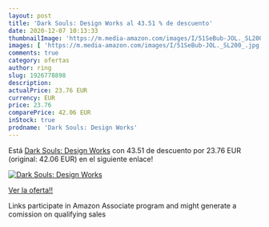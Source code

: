 ```yaml
---
layout: post
title: 'Dark Souls: Design Works al 43.51 % de descuento'
date: 2020-12-07 10:13:33
thumbnailImage: 'https://m.media-amazon.com/images/I/51SeBub-JOL._SL200_.jpg'
images: [ 'https://m.media-amazon.com/images/I/51SeBub-JOL._SL200_.jpg' ]
comments: true
category: ofertas
author: ring
slug: 1926778898
description:
actualPrice: 23.76 EUR
currency: EUR
price: 23.76
comparePrice: 42.06 EUR
inStock: true
prodname: 'Dark Souls: Design Works'
---
```


Está [Dark Souls: Design Works](https://www.amazon.es/dp/1926778898/?tag=tolees-21) con 43.51 de descuento por 23.76 EUR (original: 42.06 EUR) en el siguiente enlace!

[![Dark Souls: Design Works](https://m.media-amazon.com/images/I/51SeBub-JOL._SL200_.jpg)](https://www.amazon.es/dp/1926778898/?tag=tolees-21)

[Ver la oferta!!](https://www.amazon.es/dp/1926778898/?tag=tolees-21)

Links participate in Amazon Associate program and might generate a comission on qualifying sales


